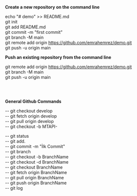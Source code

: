 <b>Create a new repository on the command line</b>

echo "# demo" >> README.md<br>
git init<br>
git add README.md<br>
git commit -m "first commit"<br>
git branch -M main<br>
git remote add origin https://github.com/emrahemrez/demo.git<br>
git push -u origin main

<b>Push an existing repository from the command line</b>

git remote add origin https://github.com/emrahemrez/demo.git<br>
git branch -M main<br>
git push -u origin main<br>

<br><br>

<b>General Github Commands</b>

-- git checkout develop<br>
-- git fetch origin develop<br>
-- git pull origin develop<br>
-- git checkout -b MTAPI-<br>

-- git status<br>
-- git add.<br>
-- git commit -m "İlk Commit"<br>
-- git branch<br>
-- git checkout -b BranchName<br>
-- git checkout -d BranchName<br>
-- git checkout BranchName<br>
-- git fetch origin BranchName<br>
-- git pull origin BranchName<br>
-- git push origin BranchName<br>
-- git log
